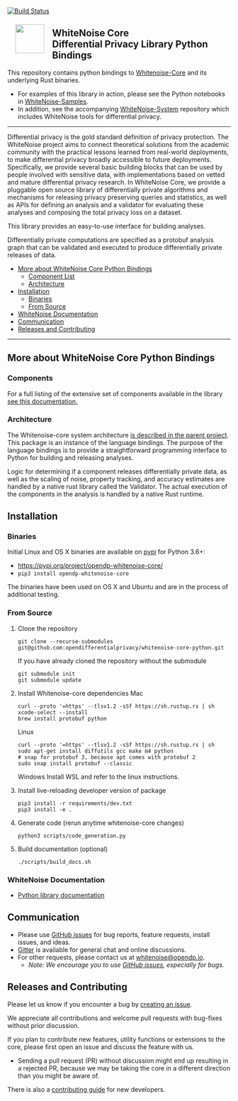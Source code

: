[![Build Status](https://travis-ci.com/opendifferentialprivacy/whitenoise-core-python.svg?branch=develop)](https://travis-ci.com/opendifferentialprivacy/whitenoise-core-python)

<a href="https://opendifferentialprivacy.github.io"><img src="https://github.com/opendifferentialprivacy/whitenoise-core/blob/develop/images/WhiteNoise%20Logo/SVG/Full_color.svg" align="left" height="65" vspace="8" hspace="18"></a>

## WhiteNoise Core <br/> Differential Privacy Library Python Bindings <br/>

This repository contains python bindings to [Whitenoise-Core](https://github.com/opendifferentialprivacy/whitenoise-core) and its underlying Rust binaries.

- For examples of this library in action, please see the Python notebooks in [WhiteNoise-Samples](https://github.com/opendifferentialprivacy/whitenoise-samples).
- In addition, see the accompanying [WhiteNoise-System](https://github.com/opendifferentialprivacy/whitenoise-system) repository which includes WhiteNoise tools for differential privacy.

---

Differential privacy is the gold standard definition of privacy protection. The WhiteNoise project aims to connect theoretical solutions from the academic community with the practical lessons learned from real-world deployments, to make differential privacy broadly accessible to future deployments. Specifically, we provide several basic building blocks that can be used by people involved with sensitive data, with implementations based on vetted and mature differential privacy research. In WhiteNoise Core, we provide a pluggable open source library of differentially private algorithms and mechanisms for releasing privacy preserving queries and statistics, as well as APIs for defining an analysis and a validator for evaluating these analyses and composing the total privacy loss on a dataset.

This library provides an easy-to-use interface for building analyses.

Differentially private computations are specified as a protobuf analysis graph that can be validated and executed to produce differentially private releases of data.


- [More about WhiteNoise Core Python Bindings](#more-about-whitenoise-core-python-bindings)
  - [Component List](#components)
  - [Architecture](#architecture)
- [Installation](#installation)
  - [Binaries](#binaries)
  - [From Source](#from-source)
- [WhiteNoise Documentation](#whitenoise-documentation)
- [Communication](#communication)
- [Releases and Contributing](#releases-and-contributing)

---

## More about WhiteNoise Core Python Bindings

### Components

For a full listing of the extensive set of components available in the library [see this documentation.](https://opendifferentialprivacy.github.io/whitenoise-core/doc/whitenoise_validator/docs/components/index.html)

### Architecture

The Whitenoise-core system architecture [is described in the parent project](https://github.com/opendifferentialprivacy/whitenoise-core#Architecture).
This package is an instance of the language bindings. The purpose of the language bindings is to provide a straightforward programming interface to Python for building and releasing analyses.

Logic for determining if a component releases differentially private data, as well as the scaling of noise, property tracking, and accuracy estimates are handled by a native rust library called the Validator.
The actual execution of the components in the analysis is handled by a native Rust runtime.


## Installation

### Binaries

Initial Linux and OS X binaries are available on [pypi](https://pypi.org/project/opendp-whitenoise-core/) for Python 3.6+:
  - https://pypi.org/project/opendp-whitenoise-core/
  - ```pip3 install opendp-whitenoise-core```

The binaries have been used on OS X and Ubuntu and are in the process of additional testing.

### From Source

1. Clone the repository
    ```shell script
    git clone --recurse-submodules git@github.com:opendifferentialprivacy/whitenoise-core-python.git
    ```

    If you have already cloned the repository without the submodule
    ```shell script
    git submodule init
    git submodule update
    ```

2. Install Whitenoise-core dependencies
    Mac
    ```shell script
    curl --proto '=https' --tlsv1.2 -sSf https://sh.rustup.rs | sh
    xcode-select --install
    brew install protobuf python
    ```

    Linux
    ```shell script
    curl --proto '=https' --tlsv1.2 -sSf https://sh.rustup.rs | sh
    sudo apt-get install diffutils gcc make m4 python
    # snap for protobuf 3, because apt comes with protobuf 2
    sudo snap install protobuf --classic
    ```

    Windows
    Install WSL and refer to the linux instructions.

3. Install live-reloading developer version of package
   ```shell script
   pip3 install -r requirements/dev.txt
   pip3 install -e .
   ```

4. Generate code (rerun anytime whitenoise-core changes)
    ```shell script
    python3 scripts/code_generation.py
    ```

5. Build documentation (optional)
    ```shell script
    ./scripts/build_docs.sh
    ```

### WhiteNoise Documentation

- [Python library documentation](https://opendifferentialprivacy.github.io/whitenoise-core-python)


## Communication

- Please use [GitHub issues](https://github.com/opendifferentialprivacy/whitenoise-core-python/issues) for bug reports, feature requests, install issues, and ideas.
- [Gitter](https://gitter.im/opendifferentialprivacy/WhiteNoise) is available for general chat and online discussions.
- For other requests, please contact us at [whitenoise@opendp.io](mailto:whitenoise@opendp.io).
  - _Note: We encourage you to use [GitHub issues](https://github.com/opendifferentialprivacy/whitenoise-core-python/issues), especially for bugs._

## Releases and Contributing

Please let us know if you encounter a bug by [creating an issue](https://github.com/opendifferentialprivacy/whitenoise-core-python/issues).

We appreciate all contributions and welcome pull requests with bug-fixes without prior discussion.

If you plan to contribute new features, utility functions or extensions to the core, please first open an issue and discuss the feature with us.
  - Sending a pull request (PR) without discussion might end up resulting in a rejected PR, because we may be taking the core in a different direction than you might be aware of.

There is also a [contributing guide](contributing.md) for new developers.
